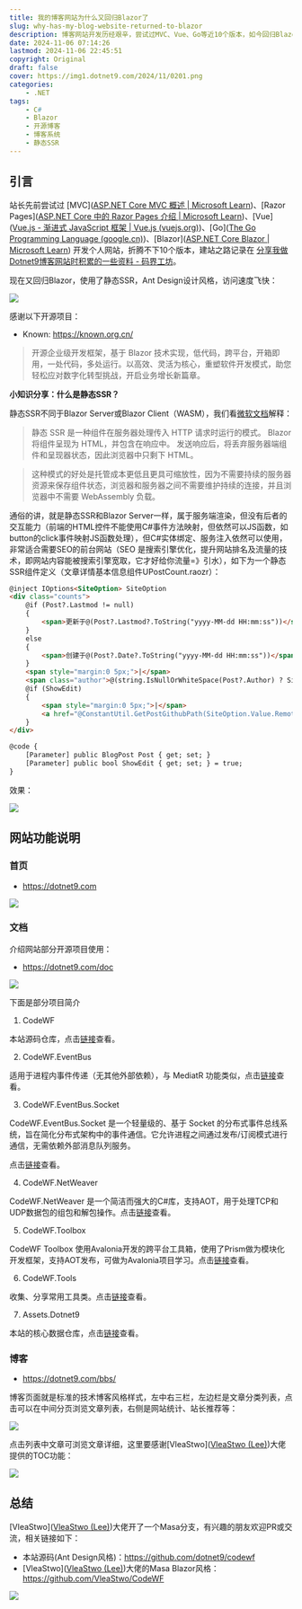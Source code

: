 ```yaml
---
title: 我的博客网站为什么又回归Blazor了
slug: why-has-my-blog-website-returned-to-blazor
description: 博客网站开发历经艰辛，尝试过MVC、Vue、Go等近10个版本，如今回归Blazor并采用静态SSR，速度飞涨，已成功上线。
date: 2024-11-06 07:14:26
lastmod: 2024-11-06 22:45:51
copyright: Original
draft: false
cover: https://img1.dotnet9.com/2024/11/0201.png
categories: 
    - .NET
tags: 
    - C#
    - Blazor
    - 开源博客
    - 博客系统
    - 静态SSR
---
```


## 引言

站长先前尝试过 [MVC]([ASP.NET Core MVC 概述 | Microsoft Learn](https://learn.microsoft.com/zh-cn/aspnet/core/mvc/overview?view=aspnetcore-9.0))、[Razor Pages]([ASP.NET Core 中的 Razor Pages 介绍 | Microsoft Learn](https://learn.microsoft.com/zh-cn/aspnet/core/razor-pages/?view=aspnetcore-9.0&tabs=visual-studio))、[Vue]([Vue.js - 渐进式 JavaScript 框架 | Vue.js (vuejs.org)](https://cn.vuejs.org/))、[Go]([The Go Programming Language (google.cn)](https://golang.google.cn/))、[Blazor]([ASP.NET Core Blazor | Microsoft Learn](https://learn.microsoft.com/zh-cn/aspnet/core/blazor/?view=aspnetcore-9.0)) 开发个人网站，折腾不下10个版本，建站之路记录在 [分享我做Dotnet9博客网站时积累的一些资料 - 码界工坊](https://dotnet9.com/bbs/post/2022/3/Share-some-learning-materials-I-accumulated-when-I-was-a-blog-website)。

现在又回归Blazor，使用了静态SSR，Ant Design设计风格，访问速度飞快：

![](https://img1.dotnet9.com/2024/11/0207.gif)

感谢以下开源项目：

- Known: https://known.org.cn/

>开源企业级开发框架，基于 Blazor 技术实现，低代码，跨平台，开箱即用，一处代码，多处运行。以高效、‌灵活为核心，‌重塑软件开发模式，‌助您轻松应对数字化转型挑战，‌开启业务增长新篇章。‌‌

**小知识分享：什么是静态SSR？**

静态SSR不同于Blazor Server或Blazor Client（WASM），我们看[微软文档](https://learn.microsoft.com/zh-cn/aspnet/core/blazor/components/class-libraries-and-static-server-side-rendering?view=aspnetcore-9.0)解释：

>静态 SSR 是一种组件在服务器处理传入 HTTP 请求时运行的模式。 Blazor 将组件呈现为 HTML，并包含在响应中。 发送响应后，将丢弃服务器端组件和呈现器状态，因此浏览器中只剩下 HTML。

>这种模式的好处是托管成本更低且更具可缩放性，因为不需要持续的服务器资源来保存组件状态，浏览器和服务器之间不需要维护持续的连接，并且浏览器中不需要 WebAssembly 负载。

通俗的讲，就是静态SSR和Blazor Server一样，属于服务端渲染，但没有后者的交互能力（前端的HTML控件不能使用C#事件方法映射，但依然可以JS函数，如button的click事件映射JS函数处理），但C#实体绑定、服务注入依然可以使用，非常适合需要SEO的前台网站（SEO 是搜索引擎优化，提升网站排名及流量的技术，即网站内容能被搜索引擎宽取，它才好给你流量=》引水），如下为一个静态SSR组件定义（文章详情基本信息组件UPostCount.raozr）：

```html
@inject IOptions<SiteOption> SiteOption
<div class="counts">
    @if (Post?.Lastmod != null)
    {
        <span>更新于@(Post?.Lastmod?.ToString("yyyy-MM-dd HH:mm:ss"))</span>
    }
    else
    {
        <span>创建于@(Post?.Date?.ToString("yyyy-MM-dd HH:mm:ss"))</span>
    }
    <span style="margin:0 5px;">|</span>
    <span class="author">@(string.IsNullOrWhiteSpace(Post?.Author) ? SiteOption.Value.Owner : Post!.Author)</span>
    @if (ShowEdit)
    {
        <span style="margin:0 5px;">|</span>
        <a href="@ConstantUtil.GetPostGithubPath(SiteOption.Value.RemoteAssetsRepository, Post)" target="_blank">我要编辑、留言</a>
    }
</div>

@code {
    [Parameter] public BlogPost Post { get; set; }
    [Parameter] public bool ShowEdit { get; set; } = true;
}
```

效果：

![](https://img1.dotnet9.com/2024/11/0208.png)

## 网站功能说明

### 首页

- https://dotnet9.com

![](https://img1.dotnet9.com/2024/11/0202.gif)

### 文档

介绍网站部分开源项目使用：

- https://dotnet9.com/doc

![](https://img1.dotnet9.com/2024/11/0203.gif)

下面是部分项目简介

1. CodeWF

本站源码仓库，点击[链接](https://github.com/dotnet9/CodeWF)查看。

2. CodeWF.EventBus

适用于进程内事件传递（无其他外部依赖），与 MediatR 功能类似，点击[链接](https://github.com/dotnet9/CodeWF.EventBus)查看。

3. CodeWF.EventBus.Socket

CodeWF.EventBus.Socket 是一个轻量级的、基于 Socket 的分布式事件总线系统，旨在简化分布式架构中的事件通信。它允许进程之间通过发布/订阅模式进行通信，无需依赖外部消息队列服务。

点击[链接](https://github.com/dotnet9/CodeWF.EventBus.Socket)查看。

4. CodeWF.NetWeaver

CodeWF.NetWeaver 是一个简洁而强大的C#库，支持AOT，用于处理TCP和UDP数据包的组包和解包操作。点击[链接](https://github.com/dotnet9/CodeWF.NetWeaver)查看。

5. CodeWF.Toolbox

CodeWF Toolbox 使用Avalonia开发的跨平台工具箱，使用了Prism做为模块化开发框架，支持AOT发布，可做为Avalonia项目学习。点击[链接](https://github.com/dotnet9/CodeWF.Toolbox)查看。

6. CodeWF.Tools

收集、分享常用工具类。点击[链接](https://github.com/dotnet9/CodeWF.Tools)查看。

7. Assets.Dotnet9

本站的核心数据仓库，点击[链接](https://github.com/dotnet9/Assets.Dotnet9)查看。

### 博客

- https://dotnet9.com/bbs/

博客页面就是标准的技术博客风格样式，左中右三栏，左边栏是文章分类列表，点击可以在中间分页浏览文章列表，右侧是网站统计、站长推荐等：

![](https://img1.dotnet9.com/2024/11/0204.png)

点击列表中文章可浏览文章详细，这里要感谢[VleaStwo]([VleaStwo (Lee)](https://github.com/VleaStwo))大佬提供的TOC功能：

![](https://img1.dotnet9.com/2024/11/0205.gif)

## 总结

[VleaStwo]([VleaStwo (Lee)](https://github.com/VleaStwo))大佬开了一个Masa分支，有兴趣的朋友欢迎PR或交流，相关链接如下：

- 本站源码(Ant Design风格)：https://github.com/dotnet9/codewf
- [VleaStwo]([VleaStwo (Lee)](https://github.com/VleaStwo))大佬的Masa Blazor风格：https://github.com/VleaStwo/CodeWF

![](https://img1.dotnet9.com/2024/11/0206.png)